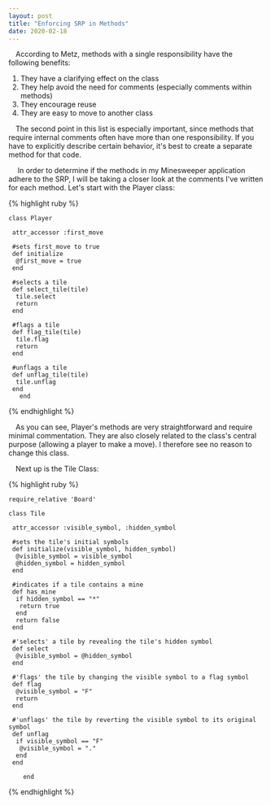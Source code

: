 ```yaml
---
layout: post
title: "Enforcing SRP in Methods"
date: 2020-02-18
---
```


<p>&emsp;According to Metz, methods with a single responsibility have the following benefits:</p>
<ol>
  <li>They have a clarifying effect on the class</li>
  <li>They help avoid the need for comments (especially comments within methods)</li>
  <li>They encourage reuse</li>
  <li>They are easy to move to another class</li>
</ol>

<p>&emsp;The second point in this list is especially important, since methods that require internal comments often have more than one responsibility. If you have to explicitly describe certain behavior, it's best to create a separate method for that code.</p>
<p>&emsp; In order to determine if the methods in my Minesweeper application adhere to the SRP, I will be taking a closer look at the comments I've written for each method. Let's start with the Player class: </p>

{% highlight ruby %}


	class Player
		
	 attr_accessor :first_move
	 
	 #sets first_move to true
	 def initialize
	  @first_move = true
	 end
	
	 #selects a tile
	 def select_tile(tile)
	  tile.select
	  return
	 end

	 #flags a tile
	 def flag_tile(tile)
	  tile.flag
	  return
	 end

	 #unflags a tile
	 def unflag_tile(tile)
	  tile.unflag
	 end
       end
{% endhighlight %}

<p>&emsp;As you can see, Player's methods are very straightforward and require minimal commentation. They are also closely related to the class's central purpose (allowing a player to make a move). I therefore see no reason to change this class.</p>

<p>&emsp;Next up is the Tile Class: </p>

{% highlight ruby %}

	require_relative 'Board'

	class Tile

	 attr_accessor :visible_symbol, :hidden_symbol

	 #sets the tile's initial symbols
	 def initialize(visible_symbol, hidden_symbol)
	  @visible_symbol = visible_symbol
	  @hidden_symbol = hidden_symbol
	 end

	 #indicates if a tile contains a mine
	 def has_mine
	  if hidden_symbol == "*"
	   return true
	  end
	  return false
	 end

	 #'selects' a tile by revealing the tile's hidden symbol
	 def select
	  @visible_symbol = @hidden_symbol
	 end

	 #'flags' the tile by changing the visible symbol to a flag symbol
	 def flag
	  @visible_symbol = "F"
	  return
	 end

	 #'unflags' the tile by reverting the visible symbol to its original symbol
	 def unflag
	  if visible_symbol == "F"
	   @visible_symbol = "."
	  end
	 end
	
        end
	
{% endhighlight %}


